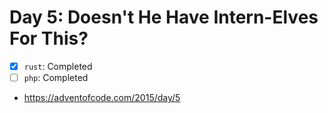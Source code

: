 # Day 5: Doesn't He Have Intern-Elves For This?

- [x] `rust`: Completed
- [ ] `php`: Completed
- https://adventofcode.com/2015/day/5
